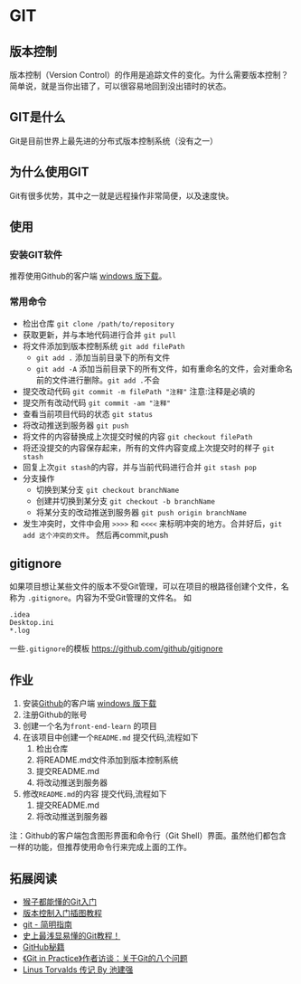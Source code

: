 # GIT
## 版本控制
版本控制（Version Control）的作用是追踪文件的变化。为什么需要版本控制？简单说，就是当你出错了，可以很容易地回到没出错时的状态。

## GIT是什么
Git是目前世界上最先进的分布式版本控制系统（没有之一）

## 为什么使用GIT
Git有很多优势，其中之一就是远程操作非常简便，以及速度快。

## 使用
### 安装GIT软件
推荐使用Github的客户端 [windows 版下载](https://windows.github.com/)。

###  常用命令
* 检出仓库 `git clone /path/to/repository`
* 获取更新，并与本地代码进行合并 `git pull`
* 将文件添加到版本控制系统 `git add filePath`
	* `git add .` 添加当前目录下的所有文件
	* `git add -A` 添加当前目录下的所有文件，如有重命名的文件，会对重命名前的文件进行删除。`git add .`不会
* 提交改动代码 `git commit -m filePath "注释"` 注意:注释是必填的
* 提交所有改动代码 `git commit -am "注释"`
* 查看当前项目代码的状态 `git status`
* 将改动推送到服务器 `git push`
* 将文件的内容替换成上次提交时候的内容 `git checkout filePath`
* 将还没提交的内容保存起来，所有的文件内容变成上次提交时的样子 `git stash`
* 回复上次`git stash`的内容，并与当前代码进行合并 `git stash pop`
* 分支操作
	* 切换到某分支 `git checkout branchName`
	* 创建并切换到某分支 `git checkout -b branchName`
	* 将某分支的改动推送到服务器 `git push origin branchName`
* 发生冲突时，文件中会用 `>>>>` 和 `<<<<` 来标明冲突的地方。合并好后，`git add 这个冲突的文件`。 然后再commit,push

## gitignore
如果项目想让某些文件的版本不受Git管理，可以在项目的根路径创建个文件，名称为 `.gitignore`。内容为不受Git管理的文件名。 如
```
.idea
Desktop.ini
*.log
```

一些`.gitignore`的模板 https://github.com/github/gitignore

## <a name="homework">作业</a>
1. 安装[Github](https://github.com/)的客户端 [windows 版下载](https://windows.github.com/)
1. 注册Github的账号
1. 创建一个名为`front-end-learn` 的项目
1. 在该项目中创建一个`README.md` 提交代码,流程如下
    1. 检出仓库
    1. 将README.md文件添加到版本控制系统
    1. 提交README.md
    1. 将改动推送到服务器
1. 修改`README.md`的内容 提交代码,流程如下
    1. 提交README.md
    1. 将改动推送到服务器

注：Github的客户端包含图形界面和命令行（Git Shell）界面。虽然他们都包含一样的功能，但推荐使用命令行来完成上面的工作。

## 拓展阅读
* [猴子都能懂的Git入门](http://backlogtool.com/git-guide/cn/)
* [版本控制入门插图教程](http://www.ruanyifeng.com/blog/2008/12/a_visual_guide_to_version_control.html)
* [git - 简明指南](http://rogerdudler.github.io/git-guide/index.zh.html)
* [史上最浅显易懂的Git教程！](http://rogerdudler.github.io/git-guide/index.zh.html)
* [GitHub秘籍](https://github.com/tiimgreen/github-cheat-sheet/blob/master/README.zh-cn.md)
* [《Git in Practice》作者访谈：关于Git的八个问题](http://www.infoq.com/cn/articles/interview-Mike-McQuaid-git-practice)
* [Linus Torvalds 传记 By 池建强](http://www.chenjunlu.com/2014/07/linus-torvalds-biography/)